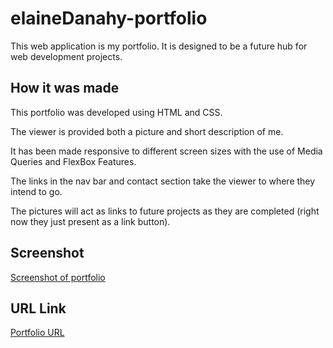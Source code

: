 # elaineDanahy-portfolio

This web application is my portfolio. It is designed to be a future hub for web development projects.

## How it was made

This portfolio was developed using HTML and CSS.

The viewer is provided both a picture and short description of me. 

It has been made responsive to different screen sizes with the use of Media Queries and FlexBox Features. 

The links in the nav bar and contact section take the viewer to where they intend to go. 

The pictures will act as links to future projects as they are completed (right now they just present as a link button).


## Screenshot
[Screenshot of portfolio](./assets/images/Screen%20Shot%202022-04-16%20at%209.33.36%20AM.png)


## URL Link
[Portfolio URL](https://edanahy22.github.io/elaineDanahy-portfolio/)

